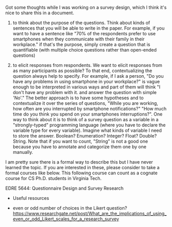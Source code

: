 Got some thoughts while I was working on a survey design, which I think it's nice to share this in a document. 

1) to think about the purpose of the questions. Think about kinds of sentences that you will be able to write in the paper. For example, if you want to have a sentence like "70% of the respondents prefer to use smartphones when they communicate with their family in their workplace." if that's the purpose, simply create a question that is quantifiable (with multiple choice questions rather than open-ended questions)

2) to elicit responses from respondents. We want to elicit responses from as many participants as possible? To that end, contextualizing the question always help to specify. For example, if I ask a person, "Do you have any problems in using smartphone in your workplace?" is vague enough to be interpreted in various ways and part of them will think "I don't have any problem with it. and answer the question with simple 'No'." The better approach is to have some hypotheses and to contextualize it over the series of questions, "While you are working, how often are you interrupted by smartphone notifications?" "How much time do you think you spend on your smartphones interruptions?". One way to think about it is to think of a survey question as a variable in a "strongly-typed" programming language (where you have to declare the variable type for every variable). Imagine what kinds of variable I need to store the answer. Boolean? Enumeration? Integer? Float? Double? String.  Note that if you want to count, "String" is not a good one because you have to annotate and categorize them one by one manually.

I am pretty sure there is a formal way to describe this but I have never learned the topic. If you are interested in these, please consider to take a formal courses like below.  This following course can count as a cognate course for CS Ph.D. students in Virginia Tech.

EDRE 5644: Questionnaire Design and Survey Research

* Useful resources
- even or odd number of choices in the Likert question? https://www.researchgate.net/post/What_are_the_implications_of_using_even_or_odd_Likert_scales_for_a_research_survey
